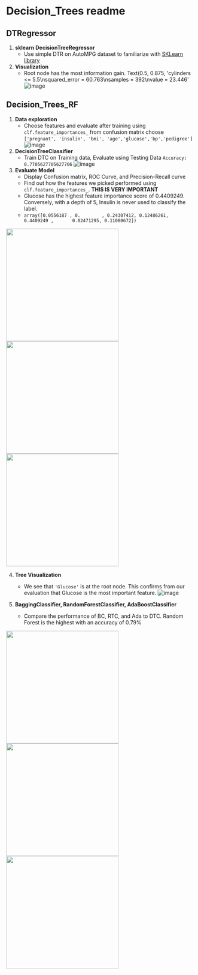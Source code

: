 # Decision_Trees readme

## DTRegressor
1. **sklearn DecisionTreeRegressor**
   - Use simple DTR on AutoMPG dataset to familiarize with [SKLearn library](https://scikit-learn.org/stable/modules/generated/sklearn.tree.DecisionTreeRegressor.html)
2. **Visualization**
    - Root node has the most information gain. Text(0.5, 0.875, 'cylinders <= 5.5\nsquared_error = 60.763\nsamples = 392\nvalue = 23.446'
   ![image](https://github.com/CSheppardCodes/Study-of-Data-Science/assets/78242653/94b7efd7-323f-4217-b3d1-101b3679e475)

## Decision_Trees_RF
1. **Data exploration**
   - Choose features and evaluate after training using `clf.feature_importances_` from confusion matrix choose `['pregnant', 'insulin', 'bmi', 'age','glucose','bp','pedigree']`
![image](https://github.com/CSheppardCodes/Study-of-Data-Science/assets/78242653/97236d82-704e-4bf2-8d7e-406028e89158)
2. **DecisionTreeClassifier**
   - Train DTC on Training data, Evaluate using Testing Data `Accuracy:  0.7705627705627706`
     ![image](https://github.com/CSheppardCodes/Study-of-Data-Science/assets/78242653/768fb8ff-63dc-4f3f-90bc-af4ae9683a4f)
3. **Evaluate Model**
   - Display Confusion matrix, ROC Curve, and Precision-Recall curve
   - Find out how the features we picked performed using `clf.feature_importances_`. **THIS IS VERY IMPORTANT**
   - Glucose has the highest feature importance score of 0.4409249. Conversely, with a depth of 5, Insulin is never used to classify the label.
   -  `array([0.0556187 , 0.        , 0.24307412, 0.12486261, 0.4409249 ,       0.02471295, 0.11080672])`
<p float="left">
  <img src="https://github.com/CSheppardCodes/Study-of-Data-Science/assets/78242653/a805323d-b6c5-4b77-a3f0-4327a9d8c560" width="300" />
  <img src="https://github.com/CSheppardCodes/Study-of-Data-Science/assets/78242653/cdfb8d2c-c8fe-467a-a77c-82d4214616fa" width="300" />
  <img src="https://github.com/CSheppardCodes/Study-of-Data-Science/assets/78242653/713c485f-3aad-46c7-b455-a039e529768a" width="300" />
</p>

4. **Tree Visualization**
   - We see that `'Glucose'` is at the root node. This confirms from our evaluation that Glucose is the most important feature.
![image](https://github.com/CSheppardCodes/Study-of-Data-Science/assets/78242653/f9e8cb1d-d8a2-4451-8350-0b10b694cab2)

5. **BaggingClassifier, RandomForestClassifier, AdaBoostClassifier**
   - Compare the performance of BC, RTC, and Ada to DTC. Random Forest is the highest with an accuracy of 0.79%
<p float="left">
  <img src="https://github.com/CSheppardCodes/Study-of-Data-Science/assets/78242653/e91f305d-dbb1-4c5e-9e6e-42a0804dec56" width="300" />
  <img src="https://github.com/CSheppardCodes/Study-of-Data-Science/assets/78242653/5cfe224f-2b8e-4e8a-8237-ebf0dcfb3fdf" width="300" />
  <img src="https://github.com/CSheppardCodes/Study-of-Data-Science/assets/78242653/0ca4094f-ea3b-42c1-a0b7-b638cee7651a" width="300" />
</p>



